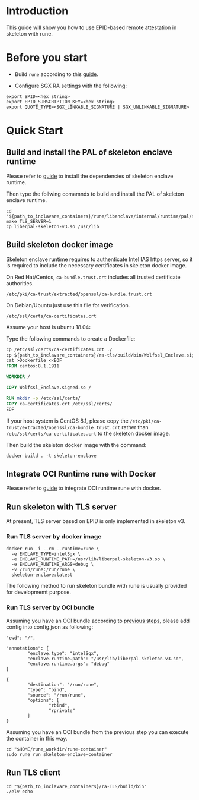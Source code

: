 # Introduction

This guide will show you how to use EPID-based remote attestation in skeleton with rune.

# Before you start

- Build `rune` according to this [guide](https://github.com/alibaba/inclavare-containers/tree/master/rune#building).

- Configure SGX RA settings with the following:

```shell
export SPID=<hex string>
export EPID_SUBSCRIPTION_KEY=<hex string>
export QUOTE_TYPE=<SGX_LINKABLE_SIGNATURE | SGX_UNLINKABLE_SIGNATURE>
```

# Quick Start

## Build and install the PAL of skeleton enclave runtime

Please refer to [guide](https://github.com/alibaba/inclavare-containers/tree/master/rune/libenclave/internal/runtime/pal/skeleton#build-and-install-the-pal-of-skeleton-enclave-runtime) to install the dependencies of skeleton enclave runtime.

Then type the follwing comamnds to build and install the PAL of skeleton enclave runtime.

```shell
cd "${path_to_inclavare_containers}/rune/libenclave/internal/runtime/pal/skeleton"
make TLS_SERVER=1
cp liberpal-skeleton-v3.so /usr/lib
```

## Build skeleton docker image

Skeleton enclave runtime requires to authenticate Intel IAS https server, so it is required to include the necessary certificates in skeleton docker image.

On Red Hat/Centos, `ca-bundle.trust.crt` includes all trusted certificate authorities.

```shell
/etc/pki/ca-trust/extracted/openssl/ca-bundle.trust.crt
```

On Debian/Ubuntu just use this file for verification.

```shell
/etc/ssl/certs/ca-certificates.crt
```

Assume your host is ubuntu 18.04:

Type the following commands to create a Dockerfile:

```Dockerfile
cp /etc/ssl/certs/ca-certificates.crt ./
cp ${path_to_inclavare_containers}/ra-tls/build/bin/Wolfssl_Enclave.signed.so ./
cat >Dockerfile <<EOF
FROM centos:8.1.1911

WORKDIR /

COPY Wolfssl_Enclave.signed.so /

RUN mkdir -p /etc/ssl/certs/
COPY ca-certificates.crt /etc/ssl/certs/
EOF
```

If your host system is CentOS 8.1, please copy the `/etc/pki/ca-trust/extracted/openssl/ca-bundle.trust.crt` rather than `/etc/ssl/certs/ca-certificates.crt` to the skeleton docker image.

Then build the skeleton docker image with the command:

```shell
docker build . -t skeleton-enclave
```

## Integrate OCI Runtime rune with Docker

Please refer to [guide](https://github.com/alibaba/inclavare-containers/tree/master/rune/libenclave/internal/runtime/pal/skeleton#integrate-oci-runtime-rune-with-docker) to integrate OCI runtime rune with docker.

## Run skeleton with TLS server

At present, TLS server based on EPID is only implemented in skeleton v3.

### Run TLS server by docker image

```shell
docker run -i --rm --runtime=rune \
  -e ENCLAVE_TYPE=intelSgx \
  -e ENCLAVE_RUNTIME_PATH=/usr/lib/liberpal-skeleton-v3.so \
  -e ENCLAVE_RUNTIME_ARGS=debug \
  -v /run/rune:/run/rune \
  skeleton-enclave:latest
```

The following method to run skeleton bundle with rune is usually provided for developmemt purpose.

### Run TLS server by OCI bundle

Assuming you have an OCI bundle according to [previous steps](skeleton#create-skeleton-bundle), please add config into config.json as following:

```shell
"cwd": "/",

"annotations": {
        "enclave.type": "intelSgx",
        "enclave.runtime.path": "/usr/lib/liberpal-skeleton-v3.so",
        "enclave.runtime.args": "debug"
}

{
        "destination": "/run/rune",
        "type": "bind",
        "source": "/run/rune",
        "options": [
                "rbind",
                "rprivate"
        ]
}
```

Assuming you have an OCI bundle from the previous step you can execute the container in this way.

```shell
cd "$HOME/rune_workdir/rune-container"
sudo rune run skeleton-enclave-container
```

## Run TLS client

```shell
cd "${path_to_inclavare_containers}/ra-TLS/build/bin"
./elv echo
```
